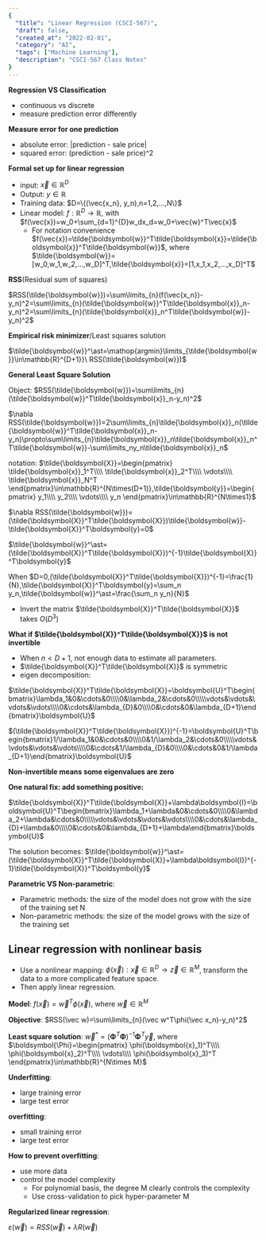 ```yaml
---
{
  "title": "Linear Regression (CSCI-567)",
  "draft": false,
  "created_at": "2022-02-01",
  "category": "AI",
  "tags": ["Machine Learning"],
  "description": "CSCI-567 Class Notes"
}
---
```


**Regression VS Classification**

* continuous vs discrete
* measure prediction error differently

**Measure error for one prediction**

* absolute error: |prediction - sale price|
* squared error: (prediction - sale price)^2

**Formal set up for linear regression**

* input: $\vec x\in\mathbb{R}^D$
* Output: $y\in\mathbb{R}$
* Training data: $D=\{(\vec{x_n}, y_n),n=1,2,...,N\}$
* Linear model: $f:\mathbb{R}^D\rightarrow\mathbb{R}$, with $f(\vec{x})=w_0+\sum_{d=1}^{D}w_dx_d=w_0+\vec{w}^T\vec{x}$
  * For notation convenience $f(\vec{x})=\tilde{\boldsymbol{w}}^T\tilde{\boldsymbol{x}}=\tilde{\boldsymbol{x}}^T\tilde{\boldsymbol{w}}$, where $\tilde{\boldsymbol{w}}=[w_0,w_1,w_2,...,w_D]^T,\tilde{\boldsymbol{x}}=[1,x_1,x_2,...,x_D]^T$

**RSS**(Residual sum of squares)

$RSS(\tilde{\boldsymbol{w}})=\sum\limits_{n}(f(\vec{x_n})-y_n)^2=\sum\limits_{n}(\tilde{\boldsymbol{w}}^T\tilde{\boldsymbol{x}}_n-y_n)^2=\sum\limits_{n}(\tilde{\boldsymbol{x}}_n^T\tilde{\boldsymbol{w}}-y_n)^2$

**Empirical risk minimizer**/Least squares solution

$\tilde{\boldsymbol{w}}^\ast=\mathop{argmin}\limits_{\tilde{\boldsymbol{w}}\in\mathbb{R}^{D+1}}\ RSS(\tilde{\boldsymbol{w}})$

**General Least Square Solution**

Object: $RSS(\tilde{\boldsymbol{w}})=\sum\limits_{n}(\tilde{\boldsymbol{w}}^T\tilde{\boldsymbol{x}}_n-y_n)^2$

$\nabla RSS(\tilde{\boldsymbol{w}})=2\sum\limits_{n}\tilde{\boldsymbol{x}}_n(\tilde{\boldsymbol{w}}^T\tilde{\boldsymbol{x}}_n-y_n)\propto\sum\limits_{n}\tilde{\boldsymbol{x}}_n\tilde{\boldsymbol{x}}_n^T\tilde{\boldsymbol{w}}-\sum\limits_ny_n\tilde{\boldsymbol{x}}_n$

notation: $\tilde{\boldsymbol{X}}=\begin{pmatrix}
\tilde{\boldsymbol{x}}_1^T\\\\ 
\tilde{\boldsymbol{x}}_2^T\\\\ 
\vdots\\\\ 
\tilde{\boldsymbol{x}}_N^T
\end{pmatrix}\in\mathbb{R}^{N\times(D+1)},\tilde{\boldsymbol{y}}=\begin{pmatrix}
y_1\\\\ 
y_2\\\\ 
\vdots\\\\ 
y_n
\end{pmatrix}\in\mathbb{R}^{N\times1}$

$\nabla RSS(\tilde{\boldsymbol{w}})=(\tilde{\boldsymbol{X}}^T\tilde{\boldsymbol{X}})\tilde{\boldsymbol{w}}-\tilde{\boldsymbol{X}}^T\boldsymbol{y}=0$

$\tilde{\boldsymbol{w}}^\ast=(\tilde{\boldsymbol{X}}^T\tilde{\boldsymbol{X}})^{-1}\tilde{\boldsymbol{X}}^T\boldsymbol{y}$

When $D=0,(\tilde{\boldsymbol{X}}^T\tilde{\boldsymbol{X}})^{-1}=\frac{1}{N},\tilde{\boldsymbol{X}}^T\boldsymbol{y}=\sum_n y_n,\tilde{\boldsymbol{w}}^\ast=\frac{\sum_n y_n}{N}$

* Invert the matrix $\tilde{\boldsymbol{X}}^T\tilde{\boldsymbol{X}}$ takes $O(D^3)$

**What if $\tilde{\boldsymbol{X}}^T\tilde{\boldsymbol{X}}$ is not invertible**

* When $n<D+1$, not enough data to estimate all parameters.
* $\tilde{\boldsymbol{X}}^T\tilde{\boldsymbol{X}}$ is symmetric
* eigen decomposition:  

$\tilde{\boldsymbol{X}}^T\tilde{\boldsymbol{X}}=\boldsymbol{U}^T\begin{bmatrix}\lambda_1&0&\cdots&0\\\\0&\lambda_2&\cdots&0\\\\\vdots&\vdots&\vdots&\vdots\\\\0&\cdots&\lambda_{D}&0\\\\0&\cdots&0&\lambda_{D+1}\end{bmatrix}\boldsymbol{U}$

$(\tilde{\boldsymbol{X}}^T\tilde{\boldsymbol{X}})^{-1}=\boldsymbol{U}^T\begin{bmatrix}1/\lambda_1&0&\cdots&0\\\\0&1/\lambda_2&\cdots&0\\\\\vdots&\vdots&\vdots&\vdots\\\\0&\cdots&1/\lambda_{D}&0\\\\0&\cdots&0&1/\lambda_{D+1}\end{bmatrix}\boldsymbol{U}$

**Non-invertible means some eigenvalues are zero**

**One natural fix: add something positive:**

$\tilde{\boldsymbol{X}}^T\tilde{\boldsymbol{X}}+\lambda\boldsymbol{I}=\boldsymbol{U}^T\begin{bmatrix}\lambda_1+\lambda&0&\cdots&0\\\\0&\lambda_2+\lambda&\cdots&0\\\\\vdots&\vdots&\vdots&\vdots\\\\0&\cdots&\lambda_{D}+\lambda&0\\\\0&\cdots&0&\lambda_{D+1}+\lambda\end{bmatrix}\boldsymbol{U}$

The solution becomes: $\tilde{\boldsymbol{w}}^\ast=(\tilde{\boldsymbol{X}}^T\tilde{\boldsymbol{X}}+\lambda\boldsymbol{I})^{-1}\tilde{\boldsymbol{X}}^T\boldsymbol{y}$

**Parametric VS Non-parametric**:

* Parametric methods: the size of the model does not grow with the size of the training set N
* Non-parametric methods: the size of the model grows with the size of the training set

## Linear regression with nonlinear basis

* Use a nonlinear mapping: $\phi(\vec x):\vec x\in\mathbb{R}^D\rightarrow\vec z\in\mathbb{R}^M$, transform the data to a more complicated feature space.
* Then apply linear regression.

**Model**: $f(\vec x)=\vec w^T\phi(\vec x)$, where $\vec w\in\mathbb{R}^M$

**Objective**: $RSS(\vec w)=\sum\limits_{n}(\vec w^T\phi(\vec x_n)-y_n)^2$

**Least square solution**: $\vec w^\ast=(\boldsymbol\Phi^T\boldsymbol\Phi)^{-1}\boldsymbol\Phi^T\vec y$, where $\boldsymbol{\Phi}=\begin{pmatrix}
\phi(\boldsymbol{x}_1)^T\\\\ 
\phi(\boldsymbol{x}_2)^T\\\\ 
\vdots\\\\ 
\phi(\boldsymbol{x}_3)^T
\end{pmatrix}\in\mathbb{R}^{N\times M}$

**Underfitting**:

* large training error
* large test error

**overfitting**:

* small training error
* large test error

**How to prevent overfitting**:

* use more data
* control the model complexity
  * For polynomial basis, the degree M clearly controls the complexity
  * Use cross-validation to pick hyper-parameter M

**Regularized linear regression**:

$\varepsilon(\vec w)=RSS(\vec w)+\lambda R(\vec w)$
